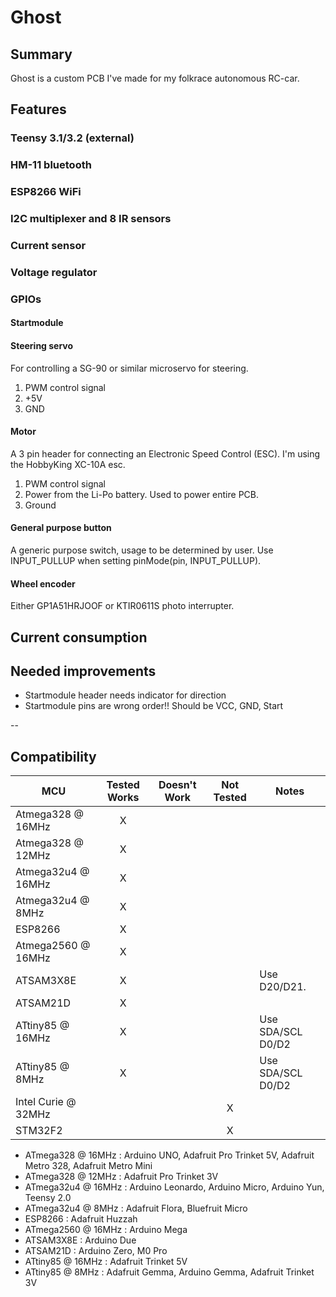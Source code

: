 # Ghost

## Summary

Ghost is a custom PCB I've made for my folkrace autonomous RC-car.

## Features

### Teensy 3.1/3.2 (external)
### HM-11 bluetooth
### ESP8266 WiFi
### I2C multiplexer and 8 IR sensors
### Current sensor
### Voltage regulator
### GPIOs
#### Startmodule
#### Steering servo

For controlling a SG-90 or similar microservo for steering.
1. PWM control signal
2. +5V
3. GND

#### Motor

A 3 pin header for connecting an Electronic Speed Control (ESC). I'm using the HobbyKing XC-10A esc.
  1. PWM control signal
  2. Power from the Li-Po battery. Used to power entire PCB.
  3. Ground

#### General purpose button

A generic purpose switch, usage to be determined by user. Use INPUT_PULLUP when setting pinMode(pin, INPUT_PULLUP).

#### Wheel encoder

Either GP1A51HRJOOF or KTIR0611S photo interrupter.

## Current consumption

## Needed improvements

- Startmodule header needs indicator for direction
- Startmodule pins are wrong order!! Should be VCC, GND, Start


--

<!-- START COMPATIBILITY TABLE -->

## Compatibility

MCU                | Tested Works | Doesn't Work | Not Tested  | Notes
------------------ | :----------: | :----------: | :---------: | -----
Atmega328 @ 16MHz  |      X       |             |            |
Atmega328 @ 12MHz  |      X       |             |            |
Atmega32u4 @ 16MHz |      X       |             |            |
Atmega32u4 @ 8MHz  |      X       |             |            |
ESP8266            |      X       |             |            |
Atmega2560 @ 16MHz |      X       |             |            |
ATSAM3X8E          |      X       |             |            | Use D20/D21.
ATSAM21D           |      X       |             |            |
ATtiny85 @ 16MHz   |      X       |             |            | Use SDA/SCL D0/D2
ATtiny85 @ 8MHz    |      X       |             |            | Use SDA/SCL D0/D2
Intel Curie @ 32MHz |             |             |     X       |
STM32F2            |             |             |     X       |

  * ATmega328 @ 16MHz : Arduino UNO, Adafruit Pro Trinket 5V, Adafruit Metro 328, Adafruit Metro Mini
  * ATmega328 @ 12MHz : Adafruit Pro Trinket 3V
  * ATmega32u4 @ 16MHz : Arduino Leonardo, Arduino Micro, Arduino Yun, Teensy 2.0
  * ATmega32u4 @ 8MHz : Adafruit Flora, Bluefruit Micro
  * ESP8266 : Adafruit Huzzah
  * ATmega2560 @ 16MHz : Arduino Mega
  * ATSAM3X8E : Arduino Due
  * ATSAM21D : Arduino Zero, M0 Pro
  * ATtiny85 @ 16MHz : Adafruit Trinket 5V
  * ATtiny85 @ 8MHz : Adafruit Gemma, Arduino Gemma, Adafruit Trinket 3V

<!-- END COMPATIBILITY TABLE -->
